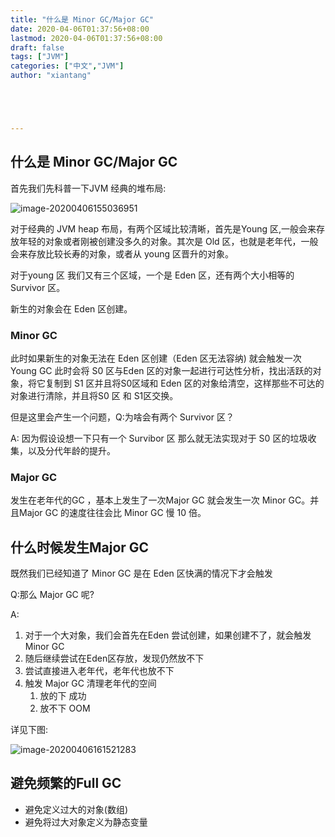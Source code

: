 ```yaml
---
title: "什么是 Minor GC/Major GC"
date: 2020-04-06T01:37:56+08:00
lastmod: 2020-04-06T01:37:56+08:00
draft: false
tags: ["JVM"]
categories: ["中文","JVM"]
author: "xiantang"





---
```


## 什么是 Minor GC/Major GC

首先我们先科普一下JVM 经典的堆布局:

![image-20200406155036951](https://tva1.sinaimg.cn/large/00831rSTly1gdk3ifey1ej30lk08gwm5.jpg)

对于经典的 JVM heap 布局，有两个区域比较清晰，首先是Young 区,一般会来存放年轻的对象或者刚被创建没多久的对象。其次是 Old 区，也就是老年代，一般会来存放比较长寿的对象，或者从 young 区晋升的对象。

对于young 区 我们又有三个区域，一个是 Eden 区，还有两个大小相等的 Survivor 区。

新生的对象会在 Eden 区创建。

### Minor GC

此时如果新生的对象无法在 Eden 区创建（Eden 区无法容纳) 就会触发一次Young GC 此时会将 S0 区与Eden 区的对象一起进行可达性分析，找出活跃的对象，将它复制到 S1 区并且将S0区域和 Eden 区的对象给清空，这样那些不可达的对象进行清除，并且将S0 区 和 S1区交换。

但是这里会产生一个问题，Q:为啥会有两个 Survivor 区？

A: 因为假设设想一下只有一个 Survibor 区 那么就无法实现对于 S0 区的垃圾收集，以及分代年龄的提升。

### Major GC

发生在老年代的GC ，基本上发生了一次Major GC 就会发生一次 Minor GC。并且Major GC 的速度往往会比 Minor GC 慢 10 倍。



## 什么时候发生Major GC

既然我们已经知道了 Minor GC 是在 Eden 区快满的情况下才会触发

Q:那么 Major GC  呢?

A: 

1. 对于一个大对象，我们会首先在Eden 尝试创建，如果创建不了，就会触发Minor GC 
2. 随后继续尝试在Eden区存放，发现仍然放不下
3. 尝试直接进入老年代，老年代也放不下
4. 触发 Major GC 清理老年代的空间
   1. 放的下 成功
   2. 放不下 OOM



详见下图:

![image-20200406161521283](https://tva1.sinaimg.cn/large/00831rSTly1gdk486fnmtj310b0u04ig.jpg)

## 避免频繁的Full GC

* 避免定义过大的对象(数组)
* 避免将过大对象定义为静态变量